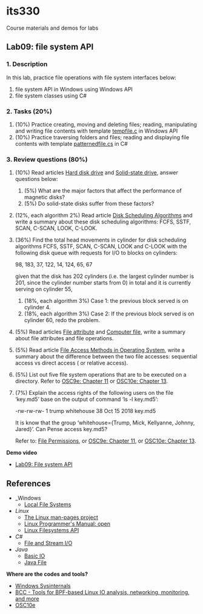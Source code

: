 # its330
Course materials and demos for labs

## Lab09: file system API

### 1. Description

In this lab,  practice file operations with file system interfaces below:
1. file system API in Windows using Windows API
2. file system classes using C#

### 2. Tasks (20%)

1. (10%) Practice creating, moving and deleting files; reading, manipulating and writing file contents with template [tempfile.c](./code/win/tempfile.c) in Windows API
2. (10%) Practice traversing folders and files; reading and displaying file contents with template [patternedfile.cs](./code/cs/patternedfile.cs) in C#

### 3. Review questions (80%)
1. (10%) Read articles [Hard disk drive](https://en.wikipedia.org/wiki/Hard_disk_drive) and [Solid-state drive](https://en.wikipedia.org/wiki/Solid-state_drive), answer questions below:
   1.  (5%) What are the major factors that affect the performance of magnetic disks?
   2.  (5%) Do solid-state disks suffer from these factors?

2. (12%, each algorithm 2%) Read article [Disk Scheduling Algorithms](https://www.geeksforgeeks.org/disk-scheduling-algorithms/) and write a summary about these disk scheduling algorithms: FCFS, SSTF, SCAN, C-SCAN, LOOK, C-LOOK.

3. (36%) Find the total head movements in cylinder for disk scheduling algorithms FCFS, SSTF, SCAN, C-SCAN, LOOK and C-LOOK with the following disk queue with requests for I/O to blocks on cylinders: 

   98, 183, 37, 122, 14, 124, 65, 67 

   given that the disk has 202 cylinders (i.e. the largest cylinder number is 201, since the cylinder number starts from 0) in total and it is currently serving on cylinder 55, 
   1. (18%, each algorithm 3%) Case 1: the previous block served is on cylinder 4. 
   2. (18%, each algorithm 3%) Case 2: If the previous block served is on cylinder 60, redo the problem.
4. (5%) Read articles [File attribute](https://en.wikipedia.org/wiki/File_attribute) and [Computer file](https://en.wikipedia.org/wiki/Computer_file), write a summary about file attributes and file operations.
5. (5%) Read article [File Access Methods in Operating System](https://www.geeksforgeeks.org/file-access-methods-in-operating-system/), write a summary about the difference between the two file accesses: sequential access vs direct access ( or relative access).
6. (5%) List out five file system operations that are to be executed on a directory. Refer to [OSC9e: Chapter 11](https://www.os-book.com/OS9/slide-dir/index.html) or [OSC10e: Chapter 13](https://www.os-book.com/OS10/slide-dir/index.html).
7. (7%) Explain the access rights of the following users on the file ‘key.md5’ base on the output of command ‘ls -l key.md5’: 

   -rw-rw-rw- 1 trump whitehouse 38 Oct 15 2018 key.md5

   It is know that the group ‘whitehouse={Trump, Mick, Kellyanne, Johnny, Jared}’. Can Pense access key.md5?

   Refer to: [File Permissions](https://help.ubuntu.com/community/FilePermissions), or [OSC9e: Chapter 11](https://www.os-book.com/OS9/slide-dir/index.html), or [OSC10e: Chapter 13](https://www.os-book.com/OS10/slide-dir/index.html).


**Demo video**

* [Lab09: File system API](https://youtu.be/LmzMkvZf-LM)

## References

* _Windows
	* [Local File Systems](https://docs.microsoft.com/en-us/windows/win32/fileio/file-management)
* _Linux_
	* [The Linux man-pages project](https://www.kernel.org/doc/man-pages/)
	* [Linux Programmer's Manual: open](http://man7.org/linux/man-pages/man2/open.2.html)
	* [Linux Filesystems API](https://www.kernel.org/doc/html/v4.14/filesystems/index.html)
* _C#_
	* [File and Stream I/O](https://docs.microsoft.com/en-us/dotnet/standard/io/)
* _Java_
	* [Basic IO](https://docs.oracle.com/javase/tutorial/essential/io/)
	* [Java File](http://www.java2s.com/Tutorials/Java/Java\_io/index.htm)




**Where are the codes and tools?**
* [Windows Sysinternals](https://docs.microsoft.com/en-us/sysinternals/)
* [BCC - Tools for BPF-based Linux IO analysis, networking, monitoring, and more](https://github.com/iovisor/bcc)
* [OSC10e](https://github.com/greggagne/osc10e)






